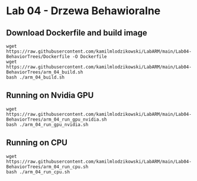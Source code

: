 # Lab 04 - Drzewa Behawioralne
## Download Dockerfile and build image

```shell
wget https://raw.githubusercontent.com/kamilmlodzikowski/LabARM/main/Lab04-BehaviorTrees/Dockerfile -O Dockerfile
wget https://raw.githubusercontent.com/kamilmlodzikowski/LabARM/main/Lab04-BehaviorTrees/arm_04_build.sh
bash ./arm_04_build.sh
```

## Running on Nvidia GPU

```shell
wget https://raw.githubusercontent.com/kamilmlodzikowski/LabARM/main/Lab04-BehaviorTrees/arm_04_run_gpu_nvidia.sh
bash ./arm_04_run_gpu_nvidia.sh
```

## Running on CPU

```shell
wget https://raw.githubusercontent.com/kamilmlodzikowski/LabARM/main/Lab04-BehaviorTrees/arm_04_run_cpu.sh
bash ./arm_04_run_cpu.sh
```
